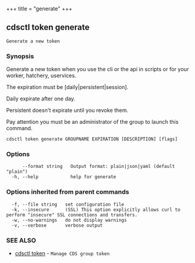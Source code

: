 +++
title = "generate"
+++
## cdsctl token generate

`Generate a new token`

### Synopsis


Generate a new token when you use the cli or the api in scripts or for your worker, hatchery, uservices.

The expiration must be [daily|persistent|session].

Daily expirate after one day.

Persistent doesn't expirate until you revoke them.

Pay attention you must be an administrator of the group to launch this command.
	

```
cdsctl token generate GROUPNAME EXPIRATION [DESCRIPTION] [flags]
```

### Options

```
      --format string   Output format: plain|json|yaml (default "plain")
  -h, --help            help for generate
```

### Options inherited from parent commands

```
  -f, --file string   set configuration file
  -k, --insecure      (SSL) This option explicitly allows curl to perform "insecure" SSL connections and transfers.
  -w, --no-warnings   do not display warnings
  -v, --verbose       verbose output
```

### SEE ALSO

* [cdsctl token](/manual/components/cdsctl/token/)	 - `Manage CDS group token`

